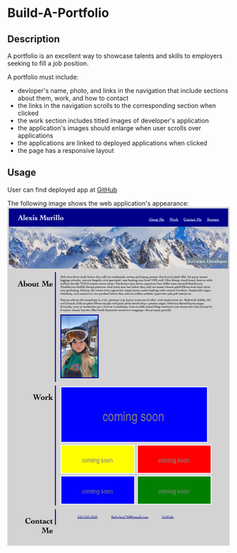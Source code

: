 # Build-A-Portfolio

## Description

A portfolio is an excellent way to showcase talents and skills to employers seeking to fill a job position.

A portfolio must include:
- devloper's name, photo, and links in the navigation that include sections about them, work, and how to contact
- the links in the navigation scrolls to the corresponding section when clicked
- the work section includes titled images of developer's application
- the application's images should enlarge when user scrolls over applications
- the applications are linked to deployed applications when clicked
- the page has a responsive layout 



## Usage

User can find deployed app at [GitHub](https://babylex710.github.io/Alexis-Portfolio/)

The following image shows the web application's appearance:
![alt screenshot](./assets/images/portfolio%20sc1.png)
